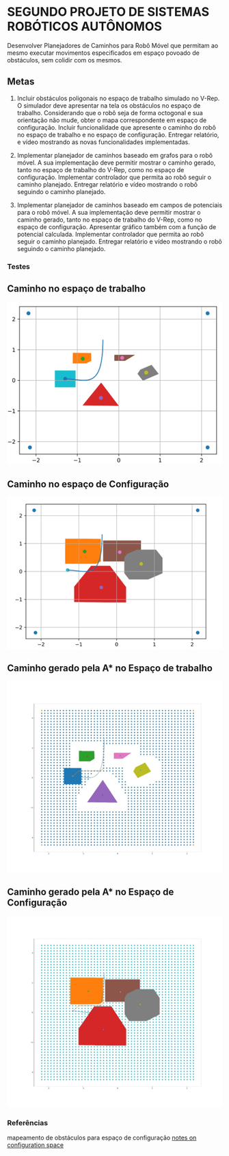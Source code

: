 # SEGUNDO PROJETO DE SISTEMAS ROBÓTICOS AUTÔNOMOS

Desenvolver Planejadores de Caminhos para Robô Móvel que
permitam ao mesmo executar movimentos especificados em espaço
povoado de obstáculos, sem colidir com os mesmos.


## Metas

1. Incluir obstáculos poligonais no espaço de trabalho simulado
no V-Rep. O simulador deve apresentar na tela os obstáculos
no espaço de trabalho. Considerando que o robô seja de forma
octogonal e sua orientação não mude, obter o mapa
correspondente em espaço de configuração. Incluir
funcionalidade que apresente o caminho do robô no espaço de
trabalho e no espaço de configuração. Entregar relatório, e
vídeo mostrando as novas funcionalidades implementadas.

2. Implementar planejador de caminhos baseado em grafos para o
robô móvel. A sua implementação deve permitir mostrar o
caminho gerado, tanto no espaço de trabalho do V-Rep, como
no espaço de configuração. Implementar controlador que
permita ao robô seguir o caminho planejado. Entregar relatório
e vídeo mostrando o robô seguindo o caminho planejado.


3. Implementar planejador de caminhos baseado em campos de
potenciais para o robô móvel. A sua implementação deve
permitir mostrar o caminho gerado, tanto no espaço de
trabalho do V-Rep, como no espaço de configuração.
Apresentar gráfico também com a função de potencial
calculada. Implementar controlador que permita ao robô seguir
o caminho planejado. Entregar relatório e vídeo mostrando o
robô seguindo o caminho planejado.


### Testes

## Caminho no espaço de trabalho
![](../assets/work_space_path.png)

## Caminho no espaço de Configuração
![](../assets/conf_space_path.png)


## Caminho gerado pela A* no Espaço de trabalho

![](../assets/work_space_with_graph.jpeg)

## Caminho gerado pela A* no Espaço de Configuração

![](../assets/conf_space_with_graph.jpeg)
### Referências

mapeamento de obstáculos para espaço de configuração [notes on configuration space](../docs/notes_on_configuration_space.md)

